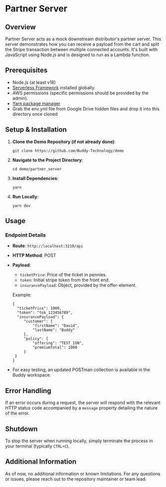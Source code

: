 # Partner Server

## Overview
Partner Server acts as a mock downstream distributor's partner server. This server demonstrates how you can receive a payload from the cart and split the Stripe transaction between multiple connected accounts. It's built with JavaScript using Node.js and is designed to run as a Lambda function.

## Prerequisites

- Node.js (at least v18)
- [Serverless Framework](https://www.serverless.com/) installed globally.
- AWS permissions (specific permissions should be provided by the admin).
- [Yarn package manager](https://yarnpkg.com/)
- Grab the env.yml file from Google Drive hidden files and drop it into this directory once cloned

## Setup & Installation

1. **Clone the Demo Repository (if not already done)**:  
   ```
   git clone https://github.com/Buddy-Technology/demo
   ```

2. **Navigate to the Project Directory**:  
   ```
   cd demo/partner_server
   ```

3. **Install Dependencies**:  
   ```
   yarn
   ```

4. **Run Locally**:  
   ```
   yarn dev
   ```

## Usage

### Endpoint Details

- **Route**: `http://localhost:3210/api`
- **HTTP Method**: POST
- **Payload**: 
   - `ticketPrice`: Price of the ticket in pennies.
   - `token`: Initial stripe token from the front end.
   - `insurancePayload`: Object, provided by the offer-element.

   Example:
   ```
   {
     "ticketPrice": 1000,
     "token": "tok_123456789",
     "insurancePayload": {
        "customer": {
            "firstName": "David",
            "lastName": "Buddy"
        },
        "policy": {
            "offering": "TEST_ION",
            "premiumTotal": 1000
        }
    }
   }
   ```

- For easy testing, an updated POSTman collection is available in the Buddy workspace.

## Error Handling

If an error occurs during a request, the server will respond with the relevant HTTP status code accompanied by a `message` property detailing the nature of the error.

## Shutdown

To stop the server when running locally, simply terminate the process in your terminal (typically `CTRL+C`).

## Additional Information

As of now, no additional information or known limitations. For any questions or issues, please reach out to the repository maintainer or team lead.

